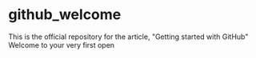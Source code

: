 # github_welcome
This is the official repository for the article, "Getting started with GitHub" Welcome to your very first open
